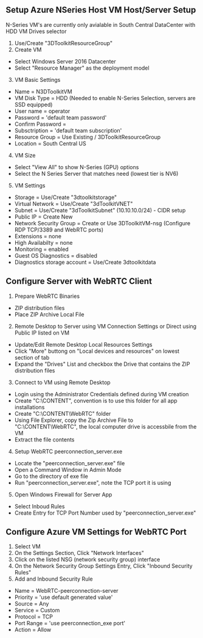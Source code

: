 ## Setup Azure NSeries Host VM Host/Server Setup

N-Series VM's are currently only avialable in South Central DataCenter with HDD VM Drives selector

1. Use/Create "3DToolkitResourceGroup"
2. Create VM
  * Select Windows Server 2016 Datacenter
  * Select "Resource Manager" as the deployment model
3. VM Basic Settings
  * Name = N3DToolkitVM
  * VM Disk Type = HDD (Needed to enable N-Series Selection, servers are SSD equipped)
  * User name = operator
  * Password = 'default team password'
  * Confirm Password =
  * Subsctription = 'default team subscription'
  * Resource Group = Use Existing / 3DToolkitResourceGroup
  * Location = South Central US
4. VM Size
  * Select "View All" to show N-Series (GPU) options
  * Select the N Series Server that matches need (lowest tier is NV6)
5. VM Settings
  * Storage = Use/Create "3dtoolkitstorage"
  * Virtual Network = Use/Create "3dToolkitVNET"
  * Subnet = Use/Create  "3dToolkitSubnet" (10.10.10.0/24) - CIDR setup
  * Public IP = Create New
  * Network Security Group = Create or Use 3DToolkitVM-nsg (Configure RDP TCP/3389 and WebRTC ports)
  * Extensions = none
  * High Availabilty = none
  * Monitoring = enabled
  * Guest OS Diagnostics = disabled
  * Diagnostics storage account = Use/Create 3dtoolkitdata

## Configure Server with WebRTC Client

1. Prepare WebRTC Binaries
* ZIP distribution files
* Place ZIP Archive Local File

2. Remote Desktop to Server using VM Connection Settings or Direct using Public IP listed on VM
* Update/Edit Remote Desktop Local Resources Settings
* Click "More" buttong on "Local devices and resources" on lowest section of tab
* Expand the "Drives" List and checkbox the Drive that contains the ZIP distribution files

3. Connect to VM using Remote Desktop
* Login using the Administrator Credentials defined during VM creation
* Create "C:\CONTENT", convention is to use this folder for all app installations
* Create "C:\CONTENT\WebRTC" folder
* Using File Explorer, copy the Zip Archive File to "C:\CONTENT\WebRTC", the local computer drive is accessbile from the VM
* Extract the file contents

4. Setup WebRTC peerconnection_server.exe
* Locate the "peerconnection_server.exe" file
* Open a Command Window in Admin Mode
* Go to the directory of exe file
* Run "peerconnection_server.exe",  note the TCP port it is using

5. Open Windows Firewall for Server App
* Select Inboud Rules
* Create Entry for TCP Port Number used by "peerconnection_server.exe"

## Configure Azure VM Settings for WebRTC Port

1. Select VM
2. On the Settings Section, Click "Network Interfaces"
3. Click on the listed NSG (network security group) interface
4. On the Network Security Group Settings Entry, Click "Inbound Security Rules"
5. Add and Inbound Security Rule
* Name = WebRTC-peerconnection-server
* Priority = 'use default generated value'
* Source = Any
* Service = Custom
* Protocol = TCP
* Port Range = 'use peerconnection_exe port'
* Action = Allow




  
  
  
  
  
  
  
  
  
  
